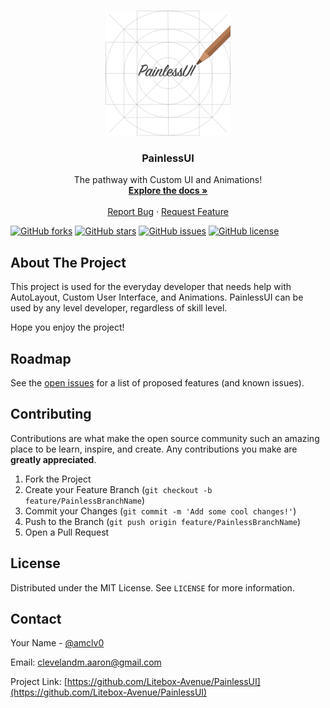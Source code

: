 <!--
*** Thanks for checking out the README-Template. If you have a suggestion
*** that would make this better, please fork the repo and create a pull request
*** or simply open an issue with the tag "suggestion".
*** 
***
***
***
*** To avoid retyping too much info. Do a search and replace for the following:
*** github_username, repo_name, twitter_handle, email, project_title, project_description
-->


<!-- PROJECT SHIELDS -->
<!--
*** I'm using markdown "reference style" links for readability.
*** Reference links are enclosed in brackets [ ] instead of parentheses ( ).
*** See the bottom of this document for the declaration of the reference variables
*** for contributors-url, forks-url, etc. This is an optional, concise syntax you may use.
*** https://www.markdownguide.org/basic-syntax/#reference-style-links
-->

<!-- PROJECT LOGO -->
<br />
<p align="center">
  <a href="https://github.com/Litebox-Avenue/PainlessUI">
    <img src="images/logo.png" alt="Logo" width="200" height="200">
  </a>

  <h3 align="center">PainlessUI</h3>

  <p align="center">
    The pathway with Custom UI and Animations!
    <br />
    <a href="https://github.com/Litebox-Avenue/PainlessUI"><strong>Explore the docs »</strong></a>
    <br />
    <br />
    <a href="https://github.com/Litebox-Avenue/PainlessUI/issues">Report Bug</a>
    ·
    <a href="https://github.com/Litebox-Avenue/PainlessUI/issues">Request Feature</a>
  </p>
  
  [![GitHub forks](https://img.shields.io/github/forks/Litebox-Avenue/PainlessUI?style=for-the-badge)](https://github.com/Litebox-Avenue/PainlessUI/network)
  [![GitHub stars](https://img.shields.io/github/stars/Litebox-Avenue/PainlessUI?style=for-the-badge)](https://github.com/Litebox-Avenue/PainlessUI/stargazers)
  [![GitHub issues](https://img.shields.io/github/issues/Litebox-Avenue/PainlessUI?style=for-the-badge)](https://github.com/Litebox-Avenue/PainlessUI/issues)
  [![GitHub license](https://img.shields.io/github/license/Litebox-Avenue/PainlessUI?style=for-the-badge)](https://github.com/Litebox-Avenue/PainlessUI/blob/main/LICENSE)

</p>



<!-- TABLE OF CONTENTS -->
<!-- <details open="open">
  <summary><h2 style="display: inline-block">Table of Contents</h2></summary>
  <ol>
    <li>
      <a href="#about-the-project">About The Project</a>
      <ul>
        <li><a href="#built-with">Built With</a></li>
      </ul>
    </li>
    <li>
      <a href="#getting-started">Getting Started</a>
      <ul>
        <li><a href="#prerequisites">Prerequisites</a></li>
        <li><a href="#installation">Installation</a></li>
      </ul>
    </li>
    <li><a href="#usage">Usage</a></li>
    <li><a href="#roadmap">Roadmap</a></li>
    <li><a href="#contributing">Contributing</a></li>
    <li><a href="#license">License</a></li>
    <li><a href="#contact">Contact</a></li>
    <li><a href="#acknowledgements">Acknowledgements</a></li>
  </ol>
</details> -->



<!-- ABOUT THE PROJECT -->

## About The Project

This project is used for the everyday developer that needs help with AutoLayout, Custom User Interface, and Animations. PainlessUI can be used by any level developer, regardless of skill level.

Hope you enjoy the project!

<!-- [![Product Name Screen Shot][product-screenshot]](https://example.com) -->

<!-- Here's a blank template to get started:
**To avoid retyping too much info. Do a search and replace with your text editor for the following:**
`github_username`, `repo_name`, `twitter_handle`, `email`, `project_title`, `project_description` -->


<!-- ### Built With

* []()
* []()
* []() -->


<!-- GETTING STARTED -->
<!-- ## Getting Started

To get a local copy up and running follow these simple steps.

### Prerequisites

This is an example of how to list things you need to use the software and how to install them.
* npm
  ```sh
  npm install npm@latest -g
  ``` -->

<!-- ### Installation

1. Clone the repo
   ```sh
   git clone https://github.com/Litebox-Avenue/Dredge.git
   ```
2. Install NPM packages
   ```sh
   npm install
   ``` -->



<!-- USAGE EXAMPLES -->
<!-- ## Usage

Use this space to show useful examples of how a project can be used. Additional screenshots, code examples and demos work well in this space. You may also link to more resources.

_For more examples, please refer to the [Documentation](https://example.com)_
 -->


<!-- ROADMAP -->

## Roadmap

See the [open issues](https://github.com/Litebox-Avenue/PainlessUI/issues) for a list of proposed features (and known issues).



<!-- CONTRIBUTING -->
## Contributing

Contributions are what make the open source community such an amazing place to be learn, inspire, and create. Any contributions you make are **greatly appreciated**.

1. Fork the Project
2. Create your Feature Branch (`git checkout -b feature/PainlessBranchName`)
3. Commit your Changes (`git commit -m 'Add some cool changes!'`)
4. Push to the Branch (`git push origin feature/PainlessBranchName`)
5. Open a Pull Request



<!-- LICENSE -->

## License

Distributed under the MIT License. See `LICENSE` for more information.



<!-- CONTACT -->

## Contact

Your Name - [@amclv0](https://twitter.com/amclv0)

Email: clevelandm.aaron@gmail.com

Project Link: [https://github.com/Litebox-Avenue/PainlessUI](https://github.com/Litebox-Avenue/PainlessUI)

<!-- ACKNOWLEDGEMENTS -->
<!-- ## Acknowledgements

* []()
* []()
* []()
 -->

<!-- MARKDOWN LINKS & IMAGES -->
<!-- https://www.markdownguide.org/basic-syntax/#reference-style-links -->
<!-- [contributors-shield]: https://img.shields.io/github/contributors/github_username/repo.svg?style=for-the-badge
[contributors-url]: https://github.com/github_username/repo/graphs/contributors
[forks-shield]: https://img.shields.io/github/forks/github_username/repo.svg?style=for-the-badge
[forks-url]: https://github.com/github_username/repo/network/members
[stars-shield]: https://img.shields.io/github/stars/github_username/repo.svg?style=for-the-badge
[stars-url]: https://github.com/github_username/repo/stargazers
[issues-shield]: https://img.shields.io/github/issues/github_username/repo.svg?style=for-the-badge
[issues-url]: https://github.com/github_username/repo/issues
[license-shield]: https://img.shields.io/github/license/github_username/repo.svg?style=for-the-badge
[license-url]: https://github.com/github_username/repo/blob/master/LICENSE.txt
[linkedin-shield]: https://img.shields.io/badge/-LinkedIn-black.svg?style=for-the-badge&logo=linkedin&colorB=555
[linkedin-url]: https://linkedin.com/in/github_username -->
